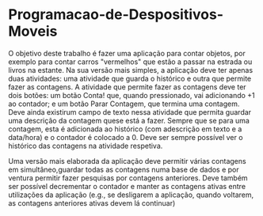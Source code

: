 # Programacao-de-Despositivos-Moveis

O objetivo deste trabalho é fazer uma aplicação para contar objetos, por exemplo para contar carros "vermelhos"  que  estão  a  passar na  estrada ou livros na  estante. Na sua versão mais simples, a aplicação deve ter apenas duas atividades: uma atividade que guarda o histórico e outra que permite fazer as contagens. A atividade que permite fazer as contagens deve ter dois botões: um botão Conta! que, quando pressionado, vai adicionando +1 ao contador; e um botão Parar Contagem, que termina uma contagem. Deve ainda existirum campo de texto nessa atividade que permita guardar uma descrição da contagem quese está a fazer. Sempre que se para uma contagem, esta é adicionada ao histórico (com adescrição em texto e a data/hora) e o contador é colocado a 0. Deve ser sempre possível ver o histórico das contagens na atividade respetiva.

Uma versão mais elaborada da aplicação deve permitir várias contagens em simultâneo,guardar todas as contagens numa base de dados e por ventura permitir fazer pesquisas por contagens anteriores. Deve também ser possível decrementar o contador e manter as contagens ativas entre utilizações da aplicação (e.g., se desligarem a aplicação, quando voltarem, as contagens anteriores ativas devem lá continuar)

